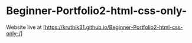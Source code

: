 # Beginner-Portfolio2-html-css-only-
Website live at [https://kruthik31.github.io/Beginner-Portfolio2-html-css-only-/]
